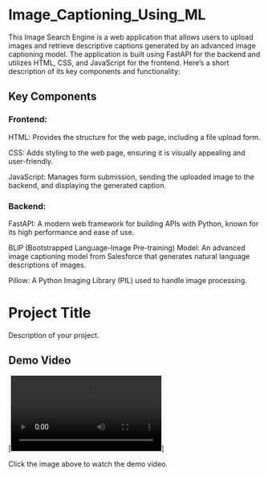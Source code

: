 # Image_Captioning_Using_ML


This Image Search Engine is a web application that allows users to upload images and retrieve descriptive captions generated by an advanced image captioning model. The application is built using FastAPI for the backend and utilizes HTML, CSS, and JavaScript for the frontend. Here’s a short description of its key components and functionality:

## Key Components

### Frontend:

HTML: Provides the structure for the web page, including a file upload form.

CSS: Adds styling to the web page, ensuring it is visually appealing and user-friendly.

JavaScript: Manages form submission, sending the uploaded image to the backend, and displaying the generated caption.

### Backend:

FastAPI: A modern web framework for building APIs with Python, known for its high performance and ease of use.

BLIP (Bootstrapped Language-Image Pre-training) Model: An advanced image captioning model from Salesforce that generates natural language descriptions of images.

Pillow: A Python Imaging Library (PIL) used to handle image processing.


# Project Title

Description of your project.

## Demo Video

[![Watch the demo video](Demo_video.mov)]

Click the image above to watch the demo video.